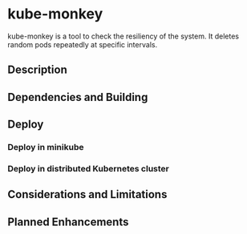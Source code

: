 # kube-monkey

kube-monkey is a tool to check the resiliency of the system. It deletes
random pods repeatedly at specific intervals.

## Description

## Dependencies and Building

## Deploy

### Deploy in minikube

### Deploy in distributed Kubernetes cluster

## Considerations and Limitations

## Planned Enhancements
